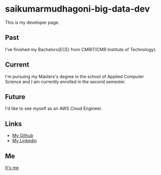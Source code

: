 # saikumarmudhagoni-big-data-dev
 This is my developer page.

## Past

I've finished my Bachelors(ECE) from CMRIT(CMR Institute of Technology).

## Current

I'm pursuing my Masters's degree in the school of Applied Computer Science and I am currently enrolled in the second semester.

## Future

 I'd like to see myself as an AWS Cloud Engineer.

## Links
- [My Github](https://github.com/saikumarm007/saikumarmudhagoni-big-data-dev)
- [My Linkedin](https://www.linkedin.com/feed/)

## Me

[It's me](C:\Users\s544723\Desktop)
